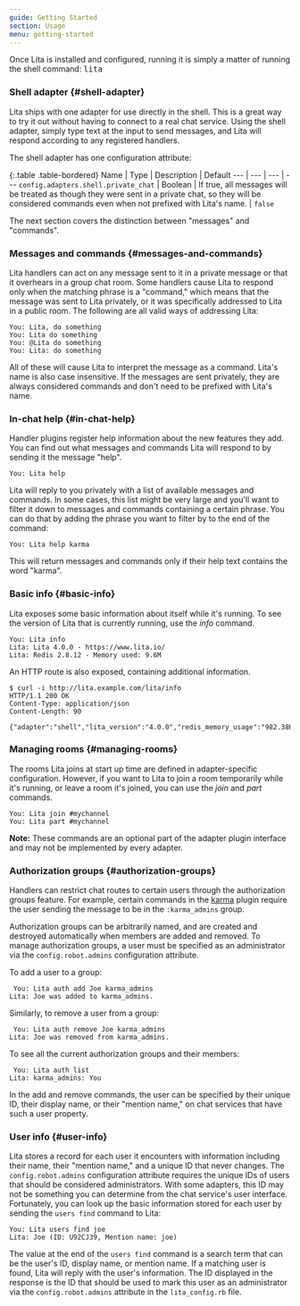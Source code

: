 ```yaml
---
guide: Getting Started
section: Usage
menu: getting-started
---
```


Once Lita is installed and configured, running it is simply a matter of running the shell command: <kbd>lita</kbd>

### Shell adapter {#shell-adapter}

Lita ships with one adapter for use directly in the shell. This is a great way to try it out without having to connect to a real chat service. Using the shell adapter, simply type text at the input to send messages, and Lita will respond according to any registered handlers.

The shell adapter has one configuration attribute:

{:.table .table-bordered}
Name | Type | Description | Default
--- | --- | --- | ---
`config.adapters.shell.private_chat` | Boolean | If true, all messages will be treated as though they were sent in a private chat, so they will be considered commands even when not prefixed with Lita's name. | `false`

The next section covers the distinction between "messages" and "commands".

### Messages and commands {#messages-and-commands}

Lita handlers can act on any message sent to it in a private message or that it overhears in a group chat room. Some handlers cause Lita to respond only when the matching phrase is a "command," which means that the message was sent to Lita privately, or it was specifically addressed to Lita in a public room. The following are all valid ways of addressing Lita:

~~~
You: Lita, do something
You: Lita do something
You: @Lita do something
You: Lita: do something
~~~

All of these will cause Lita to interpret the message as a command. Lita's name is also case insensitive. If the messages are sent privately, they are always considered commands and don't need to be prefixed with Lita's name.

### In-chat help {#in-chat-help}

Handler plugins register help information about the new features they add. You can find out what messages and commands Lita will respond to by sending it the message "help".

~~~
You: Lita help
~~~

Lita will reply to you privately with a list of available messages and commands. In some cases, this list might be very large and you'll want to filter it down to messages and commands containing a certain phrase. You can do that by adding the phrase you want to filter by to the end of the command:

~~~
You: Lita help karma
~~~

This will return messages and commands only if their help text contains the word "karma".

### Basic info {#basic-info}

Lita exposes some basic information about itself while it's running. To see the version of Lita that is currently running, use the *info* command.

~~~
You: Lita info
Lita: Lita 4.0.0 - https://www.lita.io/
Lita: Redis 2.8.12 - Memory used: 9.6M
~~~

An HTTP route is also exposed, containing additional information.

~~~
$ curl -i http://lita.example.com/lita/info
HTTP/1.1 200 OK
Content-Type: application/json
Content-Length: 90

{"adapter":"shell","lita_version":"4.0.0","redis_memory_usage":"982.38K","redis_version":"2.8.17","robot_mention_name":"Lita","robot_name":"Lita"}
~~~

### Managing rooms {#managing-rooms}

The rooms Lita joins at start up time are defined in adapter-specific configuration. However, if you want to Lita to join a room temporarily while it's running, or leave a room it's joined, you can use the *join* and *part* commands.

~~~
You: Lita join #mychannel
You: Lita part #mychannel
~~~

<div class="alert alert-info">
  <strong>Note:</strong>
  These commands are an optional part of the adapter plugin interface and may not be implemented by every adapter.
</div>

### Authorization groups {#authorization-groups}

Handlers can restrict chat routes to certain users through the authorization groups feature. For example, certain commands in the [karma](https://github.com/jimmycuadra/lita-karma) plugin require the user sending the message to be in the `:karma_admins` group.

Authorization groups can be arbitrarily named, and are created and destroyed automatically when members are added and removed. To manage authorization groups, a user must be specified as an administrator via the `config.robot.admins` configuration attribute.

To add a user to a group:

~~~
 You: Lita auth add Joe karma_admins
Lita: Joe was added to karma_admins.
~~~

Similarly, to remove a user from a group:

~~~
 You: Lita auth remove Joe karma_admins
Lita: Joe was removed from karma_admins.
~~~

To see all the current authorization groups and their members:

~~~
 You: Lita auth list
Lita: karma_admins: You
~~~

In the add and remove commands, the user can be specified by their unique ID, their display name, or their "mention name," on chat services that have such a user property.

### User info {#user-info}

Lita stores a record for each user it encounters with information including their name, their "mention name," and a unique ID that never changes. The `config.robot.admins` configuration attribute requires the unique IDs of users that should be considered administrators. With some adapters, this ID may not be something you can determine from the chat service's user interface. Fortunately, you can look up the basic information stored for each user by sending the `users find` command to Lita:

~~~
You: Lita users find joe
Lita: Joe (ID: U92CJ39, Mention name: joe)
~~~

The value at the end of the `users find` command is a search term that can be the user's ID, display name, or mention name. If a matching user is found, Lita will reply with the user's information. The ID displayed in the response is the ID that should be used to mark this user as an administrator via the `config.robot.admins` attribute in the `lita_config.rb` file.
